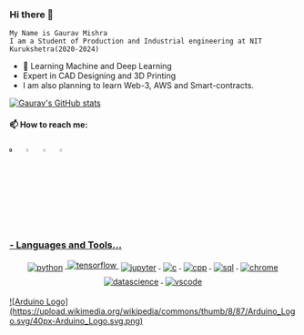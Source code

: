 ### Hi there 👋
    My Name is Gaurav Mishra
    I am a Student of Production and Industrial engineering at NIT Kurukshetra(2020-2024)


 - 🔭 Learning Machine and Deep Learning
 -  Expert in CAD Designing and 3D Printing
 -  I am also planning to learn Web-3, AWS and Smart-contracts.

    

[![Gaurav's GitHub stats](https://github-readme-stats.vercel.app/api?username=gauravmishra1263)](https://github.com/gauravmishra1263/github-readme-stats)


  #### 📫 How to reach me:
  [<img src="https://img.icons8.com/color/48/000000/twitter.png" width="3.5%"/>]()  &nbsp; [<img src="https://img.icons8.com/color/48/000000/linkedin.png" width="3.5%"/>](https://www.linkedin.com/in/gaurav-mishra-a10a35224/)   &nbsp; [<img src="https://img.icons8.com/fluent/48/000000/instagram-new.png" width="3.5%"/>](https://www.instagram.com/gauravv.png/)  &nbsp; <a href="mailto:g.mishra1263@gmail.com"> <img src="https://img.icons8.com/fluent/48/000000/gmail.png" width="3.5%"/>
  




### - Languages and Tools...

<p align="center">
  <!-- For more icons please follow  https://github.com/MikeCodesDotNET/ColoredBadges -->
  <img src="https://raw.githubusercontent.com/mr-prometheus/README.md/main/svg/dev/languages/python.png" alt="python" style="vertical-align:top; margin:4px">
  <img src="https://raw.githubusercontent.com/mr-prometheus/README.md/main/svg/dev/development/tensorflow.svg" alt="tensorflow" style="vertical-align:top; 
  <img src="https://raw.githubusercontent.com/mr-prometheus/README.md/main/svg/dev/development/opencv.svg" alt="opencv" style="vertical-align:top; margin:4px">
  <img src="https://raw.githubusercontent.com/mr-prometheus/README.md/main/svg/dev/development/jupyter.svg" alt="jupyter" style="vertical-align:top; margin:4px">

  <img src="https://raw.githubusercontent.com/mr-prometheus/README.md/main/svg/dev/development/c-programming.svg" alt="c" style="vertical-align:top; margin:4px">
  <img src="https://raw.githubusercontent.com/mr-prometheus/README.md/main/svg/dev/development/c-plus-plus.png" alt="cpp" style="vertical-align:top; margin:4px">

  <img src="https://raw.githubusercontent.com/mr-prometheus/README.md/main/svg/dev/development/sql-server.png" alt="sql" style="vertical-align:top; margin:4px">

  <img src="https://raw.githubusercontent.com/mr-prometheus/README.md/main/svg/dev/misc/chrome.svg" alt="chrome" style="vertical-align:top; margin:4px">
  <img src="https://raw.githubusercontent.com/mr-prometheus/README.md/main/svg/dev/misc/datascience.svg" alt="datascience" style="vertical-align:top; margin:4px">
  <img src="https://raw.githubusercontent.com/mr-prometheus/README.md/main/svg/dev/tools/visualstudio_code.svg" alt="vscode" style="vertical-align:top; margin:4px">
  
</p>
 ![Arduino Logo](https://upload.wikimedia.org/wikipedia/commons/thumb/8/87/Arduino_Logo.svg/40px-Arduino_Logo.svg.png) 
<!--







<p align="center">
        <img src="https://raw.githubusercontent.com/mr-prometheus/README.md/main/svg/Bottom.svg" alt="Github Stats" />
</p>
